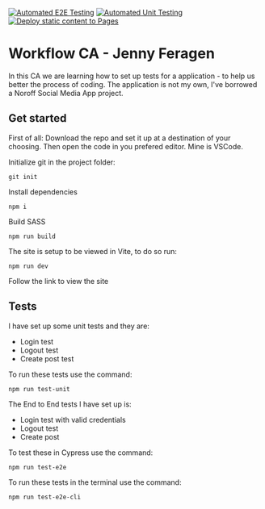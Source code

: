[![Automated E2E Testing](https://github.com/Jenfer93/social-media-client-jenfer/actions/workflows/e2e-test.yml/badge.svg)](https://github.com/Jenfer93/social-media-client-jenfer/actions/workflows/e2e-test.yml)
[![Automated Unit Testing](https://github.com/Jenfer93/social-media-client-jenfer/actions/workflows/unittest.yml/badge.svg)](https://github.com/Jenfer93/social-media-client-jenfer/actions/workflows/unittest.yml)
[![Deploy static content to Pages](https://github.com/Jenfer93/social-media-client-jenfer/actions/workflows/pages.yml/badge.svg)](https://github.com/Jenfer93/social-media-client-jenfer/actions/workflows/pages.yml)

# Workflow CA - Jenny Feragen

In this CA we are learning how to set up tests for a application - to help us better the process of coding.
The application is not my own, I've borrowed a Noroff Social Media App project.

## Get started

First of all:
Download the repo and set it up at a destination of your choosing. Then open the code in you prefered editor.
Mine is VSCode.

Initialize git in the project folder:

```
git init
```

Install dependencies

```
npm i
```

Build SASS

```
npm run build
```

The site is setup to be viewed in Vite, to do so run:

```
npm run dev
```

Follow the link to view the site

## Tests

I have set up some unit tests and they are:

- Login test
- Logout test
- Create post test

To run these tests use the command:

```
npm run test-unit
```

The End to End tests I have set up is:

- Login test with valid credentials
- Logout test
- Create post

To test these in Cypress use the command:

```
npm run test-e2e
```

To run these tests in the terminal use the command:

```
npm run test-e2e-cli
```
